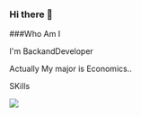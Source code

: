 ### Hi there 👋


###Who Am I


I'm BackandDeveloper

Actually My major is Economics..



SKills

<img src="https://img.shields.io/badge/JAVA-green??style=for-the-badge&logo=appveyor&logo=java&logoColor=white"/>
